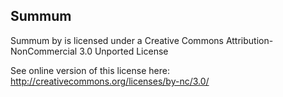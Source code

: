 Summum
-----------

Summum by is licensed under a
Creative Commons Attribution-NonCommercial 3.0 Unported License

See online version of this license here:
http://creativecommons.org/licenses/by-nc/3.0/

